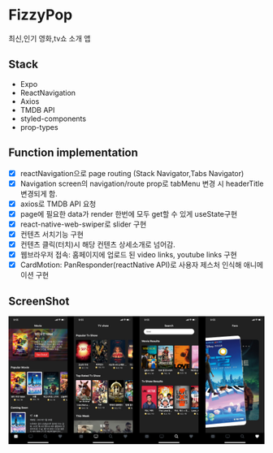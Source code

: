 # FizzyPop

최신,인기 영화,tv쇼 소개 앱

## Stack

- Expo
- ReactNavigation
- Axios
- TMDB API
- styled-components
- prop-types

## Function implementation

- [x] reactNavigation으로 page routing (Stack Navigator,Tabs Navigator)
- [x] Navigation screen의 navigation/route prop로 tabMenu 변경 시 headerTitle 변경되게 함.
- [x] axios로 TMDB API 요청
- [x] page에 필요한 data가 render 한번에 모두 get할 수 있게 useState구현
- [x] react-native-web-swiper로 slider 구현
- [x] 컨텐츠 서치기능 구현
- [x] 컨텐츠 클릭(터치)시 해당 컨텐츠 상세소개로 넘어감.
- [x] 웹브라우저 접속: 홈페이지에 업로드 된 video links, youtube links 구현
- [x] CardMotion: PanResponder(reactNative API)로 사용자 제스처 인식해 애니메이션 구현

## ScreenShot

![screenshot](./assets/screenshot.jpg)
